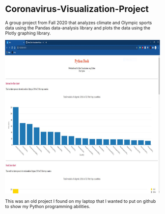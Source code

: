 # Coronavirus-Visualization-Project
A group project from Fall 2020 that analyzes climate and Olympic sports data using the Pandas data-analysis library and plots the data using the Plotly graphing library. 

<p><img src="chartpic1.JPG" width="900" height="500"></p>

This was an old project I found on my laptop that I wanted to put on github to show my Python programming abilities. 
